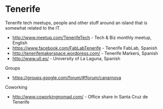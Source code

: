 Tenerife
========

Tenerife tech meetups, people and other stuff around an island that is somewhat related to the IT.


* http://www.meetup.com/TenerifeTech - Tech & Biz monthly meetup, English
* https://www.facebook.com/FabLabTenerife - Tenerife FabLab, Spanish
* http://tenerifemakerspace.wordpress.com/ - Tenerife Markers, Spanish
* http://www.ull.es/ - University of La Laguna, Spanish

Groups

* https://groups.google.com/forum/#!forum/canarnova

Coworking

* http://www.coworkingnomad.com/ - Office share in Santa Cruz de Tenerife
